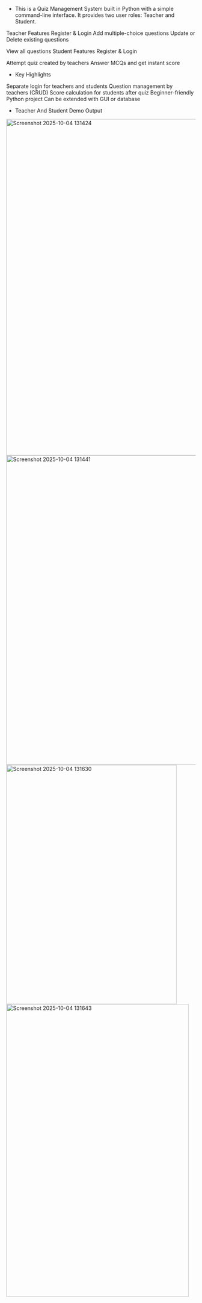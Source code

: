 * This is a Quiz Management System built in Python with a simple command-line interface.
It provides two user roles: Teacher and Student.

Teacher Features
Register & Login
Add multiple-choice questions
Update or Delete existing questions

View all questions
Student Features
Register & Login

Attempt quiz created by teachers
Answer MCQs and get instant score

* Key Highlights

Separate login for teachers and students
Question management by teachers (CRUD)
Score calculation for students after quiz
Beginner-friendly Python project
Can be extended with GUI or database

* Teacher And Student Demo Output


<img width="718" height="894" alt="Screenshot 2025-10-04 131424" src="https://github.com/user-attachments/assets/dc7aed65-2499-4c94-b35d-0a4098ff5eca" />
<img width="928" height="823" alt="Screenshot 2025-10-04 131441" src="https://github.com/user-attachments/assets/f0ba27e3-29ef-4cfd-8656-9b0fca2c1d0b" />


<img width="453" height="636" alt="Screenshot 2025-10-04 131630" src="https://github.com/user-attachments/assets/a0b262f6-546f-4f9b-ad35-8505a849f972" />
<img width="485" height="778" alt="Screenshot 2025-10-04 131643" src="https://github.com/user-attachments/assets/3947b8f9-9edd-4b8e-b35c-e55644e23920" />

